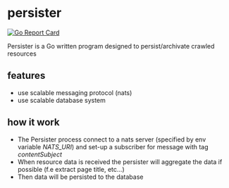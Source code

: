 # persister

[![Go Report Card](https://goreportcard.com/badge/github.com/trandoshan-io/persister)](https://goreportcard.com/report/github.com/trandoshan-io/persister)

Persister is a Go written program designed to persist/archivate crawled resources

## features

- use scalable messaging protocol (nats)
- use scalable database system

## how it work

- The Persister process connect to a nats server (specified by env variable *NATS_URI*)
and set-up a subscriber for message with tag *contentSubject*
- When resource data is received the persister will aggregate the data if possible (f.e extract page title, etc...)
- Then data will be persisted to the database